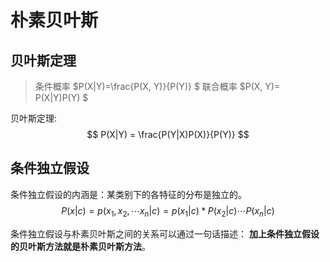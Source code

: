 # 朴素贝叶斯

## 贝叶斯定理

> 条件概率 $P(X|Y)=\frac{P(X, Y)}{P(Y)} $
> 联合概率 $P(X, Y)= P(X|Y)P(Y) $

贝叶斯定理:
$$
P(X|Y) =  \frac{P(Y|X)P(X)}{P(Y)}
$$
## 条件独立假设

条件独立假设的内涵是：某类别下的各特征的分布是独立的。
$$
P(x|c) = p(x_1, x_2,  \cdots x_n | c) = p(x_1 | c) * P(x_2 | c) \cdots P(x_n|c)
$$

条件独立假设与朴素贝叶斯之间的关系可以通过一句话描述： **加上条件独立假设的贝叶斯方法就是朴素贝叶斯方法**。


